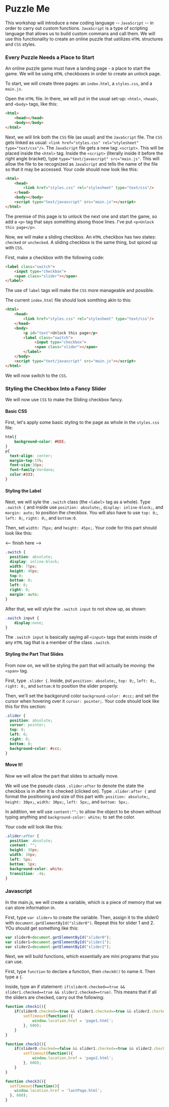 # Puzzle Me

This workshop will introduce a new coding language -- `JavaScript` -- in order to carry out custom functions. `JavaScript` is a type of scripting language that allows us to build custom commans and call them. We will use this functionality to create an online puzzle that ustilizes `HTML` structures and `CSS` styles.

### Every Puzzle Needs a Place to Start

An online puzzle game must have a landing page - a place to start the game. We will be using `HTML` checkboxes in order to create an unlock page.

To start, we will create three pages: an `index.html`, a `styles.css`, and a `main.js`.

Open the `HTML` file. In there, we will put in the usual set-up: `<html>`, `<head>`, and `<body>` tags, like this:

```html
<html>
    <head></head>
    <body></body>
</html>
```
Next, we will link both the `CSS` file (as usual) and the `JavaScript` file. The `CSS` gets linked as usual: `<link href="styles.css" rel="stylesheet" type="text/css"/>`. The `JavaScript` file gets a new tag: `<script>`. This will be placed inside the `<html>` tag. Inside the `<script>` (literally inside it before the right angle bracket), type `type="text/javascript" src="main.js"`. This will allow the file to be recognized as `JavaScript` and tells the name of the file so that it may be accessed. Your code should now look like this:

```html
<html>
    <head>
        <link href="styles.css" rel="stylesheet" type="text/css"/>
    </head>
    <body></body>
    <script type="text/javascript" src="main.js"></script>
</html>
```
The premise of this page is to unlock the next one and start the game, so add a `<p>` tag that says something alsong thsoe lines. I've put `<p>Unlock this page</p>`.

Now, we will make a sliding checkbox. An `HTML` checkbox has two states: `checked` or `unchecked`. A sliding checkbox is the same thing, but spiced up with `CSS`.

First, make a checkbox with the following code:

```html
<label class="switch">
    <input type="checkbox">
    <span class="slider"></span>
</label>
```

The use of `label` tags will make the `CSS` more manageable and possible. 

The current `index.html` file should look somthing akin to this:

```html
<html>
    <head>
        <link href="styles.css" rel="stylesheet" type="text/css"/>
    </head>
    <body>
        <p id="text">Unlock this page</p>
        <label class="switch">
             <input type="checkbox">
             <span class="slider"></span>
        </label>
    </body>
    <script type="text/javascript" src="main.js"></script>
</html>
```

We will now switch to the `CSS`.

### Styling the Checkbox Into a Fancy Slider

We will now use `CSS` to make the Sliding checkbox fancy.

#### Basic CSS

First, let's apply some basic styling to the page as whole in the `styles.css` file:

```css
html{
    background-color: #EEE;
}
p{
  text-align: center;
  margin-top:15%;
  font-size:30px;
  font-family:Verdana;
  color:#333;
}
```
#### Styling the Label

Next, we will syle the `.switch` class (the `<label>` tag as a whole). Type `.switch {` and inside use `position: absolute;`, `display: inline-block;`, and `margin: auto;` to position the checkbox. You will also have to use `top: 0;`, `left: 0;`, `right: 0;`, and `bottom:0`.

Then, set `width: 75px;` and `height: 45px;`. Your code for this part should look like this:


<-- finish here -->


```css
.switch {
  position: absolute;
  display: inline-block;
  width: 75px;
  height: 40px;
  top:0;
  bottom: 0;
  left: 0;
  right: 0;
  margin: auto;
}
```

After that, we will style the `.switch input` to not show up, as shown:

```css
.switch input {
    display:none;
}
```

The `.switch input` is basically saying all `<input>` tags that exists inside of any `HTML` tag that is a member of the class `.switch`.

#### Styling the Part That Slides

From now on, we will be styling the part that will actually be moving: the `<span>` tag.

First, type `.slider {`. Inside, put `position: absolute;`, `top: 0;`, `left: 0;`, `right: 0;`, and `bottom:0` to position the slider properly.

Then, we'll set the backgorund color `background-color: #ccc;` and set the cursor when hovering over it `cursor: pointer;`. Your code should look like this for this section:

```css
.slider {
  position: absolute;
  cursor: pointer;
  top: 0;
  left: 0;
  right: 0;
  bottom: 0;
  background-color: #ccc;
}
```

#### Move It!

Now we will allow the part that slides to actually move.

We will use the pseudo class `.slider:after` to denote the state the checkbox is in after it is checked (clicked on). Type `.slider:after {` and format the positioning and size of this part with: `position: absolute;`, `height: 30px;`, `width: 30px;`, `left: 5px;`, and `bottom: 5px;`.

In addition, we will use `content:"";` to allow the object to be shown without typing anything and `background-color: white;` to set the color.

Your code will look like this:

```css
.slider:after {
  position: absolute;
  content: "";
  height: 30px;
  width: 30px;
  left: 5px;
  bottom: 5px;
  background-color: white;
  transition: .4s;
}
```
### Javascript

In the main.js, we will create a variable, which is a piece of memory that we can store information in.

First, type `var slider=` to create the variable. Then, assign it to the slider0 with `document.getElementById("slider0")`. Repeat this for slider 1 and 2. YOu should get something like this:

```js
var slider0=document.getElementById("slider0");
var slider1=document.getElementById("slider1");
var slider2=document.getElementById("slider2");
```

Next, we will build functions, which essentially are mini programs that you can use.

First, type `function` to declare a function, then `check0()` to name it. Then type a `{`.

Inside, type an if statement: `if(slider0.checked==true && slider1.checked==true && slider2.checked==true)`. This means that if all the sliders are checked, carry out the following:



```js
function check1(){
    if(slider0.checked==true && slider1.checked==true && slider2.checked==true) {
        setTimeout(function(){
            window.location.href = 'page1.html';
        }, 600);
    }
}

function check2(){
    if(slider0.checked==false && slider1.checked==true && slider2.checked==true && slider3.checked==false) {
        setTimeout(function(){
            window.location.href = 'page2.html';
        }, 600);
    }
}

function check3(){
  setTimeout(function(){
    window.location.href = 'lastPage.html';
  }, 600);
}
```

